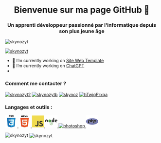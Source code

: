 <h1 align="center">Bienvenue sur ma page GitHub 👋</h1>
<h3 align="center">Un apprenti développeur passionné par l'informatique depuis son plus jeune âge</h3>

<p align="left"> <img src="https://komarev.com/ghpvc/?username=skynozyt&label=Profile%20views&color=0e75b6&style=flat" alt="skynozyt" /> </p>

<p align="left"> <a href="https://github.com/ryo-ma/github-profile-trophy"><img src="https://github-profile-trophy.vercel.app/?username=skynozyt" alt="skynozyt" /></a> </p>

- 🔭 I’m currently working on [Site Web Template](https://github.com/SkynozYT/Site-Web-Template/tree/main)
- 🔭 I’m currently working on [ChatGPT](https://github.com/SkynozYT/ChatGPT)
- 
<h3 align="left">Comment me contacter ? </h3>
<p align="left">
<a href="https://twitter.com/skynozyt2" target="blank"><img align="center" src="https://raw.githubusercontent.com/rahuldkjain/github-profile-readme-generator/master/src/images/icons/Social/twitter.svg" alt="skynozyt2" height="30" width="40" /></a>
<a href="https://instagram.com/skynozytb" target="blank"><img align="center" src="https://raw.githubusercontent.com/rahuldkjain/github-profile-readme-generator/master/src/images/icons/Social/instagram.svg" alt="skynozytb" height="30" width="40" /></a>
<a href="https://www.youtube.com/c/skynoz" target="blank"><img align="center" src="https://raw.githubusercontent.com/rahuldkjain/github-profile-readme-generator/master/src/images/icons/Social/youtube.svg" alt="skynoz" height="30" width="40" /></a>
<a href="https://discord.gg/a9JGAexkpa" target="blank"><img align="center" src="https://raw.githubusercontent.com/rahuldkjain/github-profile-readme-generator/master/src/images/icons/Social/discord.svg" alt="hTwjqPrxqa" height="30" width="40" /></a>
</p>

</p>

<h3 align="left">Langages et outils :</h3>
<p align="left"> <a href="https://www.w3schools.com/css/" target="_blank" rel="noreferrer"> <img src="https://raw.githubusercontent.com/devicons/devicon/master/icons/css3/css3-original-wordmark.svg" alt="css3" width="40" height="40"/> </a> <a href="https://www.w3.org/html/" target="_blank" rel="noreferrer"> <img src="https://raw.githubusercontent.com/devicons/devicon/master/icons/html5/html5-original-wordmark.svg" alt="html5" width="40" height="40"/> </a> <a href="https://developer.mozilla.org/en-US/docs/Web/JavaScript" target="_blank" rel="noreferrer"> <img src="https://raw.githubusercontent.com/devicons/devicon/master/icons/javascript/javascript-original.svg" alt="javascript" width="40" height="40"/> </a> <a href="https://nodejs.org" target="_blank" rel="noreferrer"> <img src="https://raw.githubusercontent.com/devicons/devicon/master/icons/nodejs/nodejs-original-wordmark.svg" alt="nodejs" width="40" height="40"/> </a> <a href="https://www.photoshop.com/en" target="_blank" rel="noreferrer"> <img src="https://logodownload.org/wp-content/uploads/2019/10/adobe-photoshop-logo.png" alt="photoshop" width="40" height="40"/> </a> <a href="https://www.php.net" target="_blank" rel="noreferrer"> <img src="https://raw.githubusercontent.com/devicons/devicon/master/icons/php/php-original.svg" alt="php" width="40" height="40"/> </a> </p>

<p><img align="left" src="https://github-readme-stats.vercel.app/api/top-langs?username=skynozyt&show_icons=true&locale=en&layout=compact" alt="skynozyt" /></p>

<p>&nbsp;<img align="center" src="https://github-readme-stats.vercel.app/api?username=skynozyt&show_icons=true&locale=en" alt="skynozyt" /></p>
